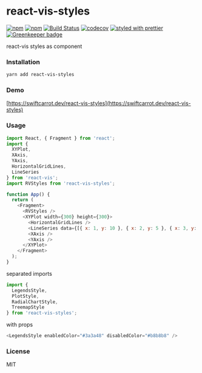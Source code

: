 # react-vis-styles

[![npm](https://img.shields.io/npm/v/react-vis-styles.svg)](https://www.npmjs.com/package/react-vis-styles)
[![npm](https://img.shields.io/npm/dm/react-vis-styles.svg)](https://www.npmjs.com/package/react-vis-styles)
[![Build Status](https://travis-ci.org/wangzuo/react-vis-styles.svg?branch=master)](https://travis-ci.org/wangzuo/react-vis-styles)
[![codecov](https://codecov.io/gh/wangzuo/react-vis-styles/branch/master/graph/badge.svg)](https://codecov.io/gh/wangzuo/react-vis-styles)
[![styled with prettier](https://img.shields.io/badge/styled_with-prettier-ff69b4.svg)](https://github.com/prettier/prettier) [![Greenkeeper badge](https://badges.greenkeeper.io/wangzuo/react-vis-styles.svg)](https://greenkeeper.io/)

react-vis styles as component

### Installation

```sh
yarn add react-vis-styles
```

### Demo

[https://swiftcarrot.dev/react-vis-styles](https://swiftcarrot.dev/react-vis-styles)

### Usage

```javascript
import React, { Fragment } from 'react';
import {
  XYPlot,
  XAxis,
  YAxis,
  HorizontalGridLines,
  LineSeries
} from 'react-vis';
import RVStyles from 'react-vis-styles';

function App() {
  return (
    <Fragment>
      <RVStyles />
      <XYPlot width={300} height={300}>
        <HorizontalGridLines />
        <LineSeries data={[{ x: 1, y: 10 }, { x: 2, y: 5 }, { x: 3, y: 15 }]} />
        <XAxis />
        <YAxis />
      </XYPlot>
    </Fragment>
  );
}
```

separated imports

```javascript
import {
  LegendsStyle,
  PlotStyle,
  RadialChartStyle,
  TreemapStyle
} from 'react-vis-styles';
```

with props

```javascript
<LegendsStyle enabledColor="#3a3a48" disabledColor="#b8b8b8" />
```

### License

MIT
